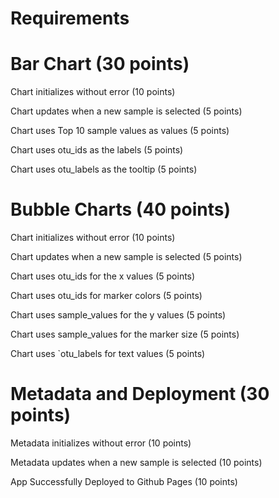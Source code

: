 
# Requirements

# Bar Chart (30 points)

Chart initializes without error (10 points)


Chart updates when a new sample is selected (5 points)


Chart uses Top 10 sample values as values (5 points)


Chart uses otu_ids as the labels (5 points)


Chart uses otu_labels as the tooltip (5 points)


# Bubble Charts (40 points)

Chart initializes without error (10 points)


Chart updates when a new sample is selected (5 points)


Chart uses otu_ids for the x values (5 points)


Chart uses otu_ids for marker colors (5 points)


Chart uses sample_values for the y values (5 points)


Chart uses sample_values for the marker size (5 points)


Chart uses `otu_labels for text values (5 points)


# Metadata and Deployment (30 points)


Metadata initializes without error (10 points)


Metadata updates when a new sample is selected (10 points)


App Successfully Deployed to Github Pages (10 points)
